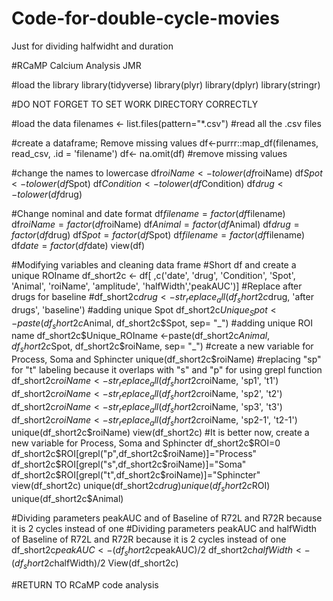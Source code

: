 # Code-for-double-cycle-movies
Just for dividing halfwidht and duration


#RCaMP Calcium Analysis JMR

#load the library 
library(tidyverse)
library(plyr)
library(dplyr)
library(stringr)

#DO NOT FORGET TO SET WORK DIRECTORY CORRECTLY

#load the data 
filenames <- list.files(pattern="*.csv") #read all the .csv files 


#create a dataframe; Remove missing values
df<-purrr::map_df(filenames, read_csv, .id = 'filename') 
df<- na.omit(df) #remove missing values 

#change the names to lowercase
df$roiName<- tolower(df$roiName)
df$Spot<- tolower(df$Spot)
df$Condition<- tolower(df$Condition)
df$drug<- tolower(df$drug)

#Change nominal and date format
df$filename = factor(df$filename)
df$roiName = factor(df$roiName)
df$Animal = factor(df$Animal)
df$drug = factor(df$drug)
df$Spot = factor(df$Spot)
df$filename = factor(df$filename)
df$date = factor(df$date)
view(df)

#Modifying variables and cleaning data frame
#Short df and create a unique ROIname
df_short2c <- df[ ,c('date', 'drug', 'Condition', 'Spot', 'Animal', 'roiName', 'amplitude', 'halfWidth','peakAUC')]
#Replace after drugs for baseline
#df_short2c$drug <- str_replace_all(df_short2c$drug, 'after drugs', 'baseline')
#adding unique Spot
df_short2c$Unique_Spot <-paste(df_short2c$Animal, df_short2c$Spot, sep= "_")
#adding unique ROI name
df_short2c$Unique_ROIname <-paste(df_short2c$Animal, df_short2c$Spot, df_short2c$roiName, sep= "_")
#create a new variable for Process, Soma and Sphincter
unique(df_short2c$roiName)
#replacing "sp" for "t" labeling because it overlaps with "s" and "p" for using grepl function
df_short2c$roiName <- str_replace_all(df_short2c$roiName, 'sp1', 't1')
df_short2c$roiName <- str_replace_all(df_short2c$roiName, 'sp2', 't2')
df_short2c$roiName <- str_replace_all(df_short2c$roiName, 'sp3', 't3')
df_short2c$roiName <- str_replace_all(df_short2c$roiName, 'sp2-1', 't2-1')
unique(df_short2c$roiName)
view(df_short2c)
#It is better now, create a new variable for Process, Soma and Sphincter
df_short2c$ROI=0
df_short2c$ROI[grepl("p",df_short2c$roiName)]="Process"
df_short2c$ROI[grepl("s",df_short2c$roiName)]="Soma"
df_short2c$ROI[grepl("t",df_short2c$roiName)]="Sphincter"
view(df_short2c)
unique(df_short2c$drug)
unique(df_short2c$ROI)
unique(df_short2c$Animal)

#Dividing parameters peakAUC and of Baseline of R72L and R72R because it is 2 cycles instead of one
#Dividing parameters peakAUC and halfWidth  of Baseline of R72L and R72R because it is 2 cycles instead of one
df_short2c$peakAUC<- (df_short2c$peakAUC)/2
df_short2c$halfWidth<- (df_short2c$halfWidth)/2
View(df_short2c)

#RETURN TO RCaMP code analysis





